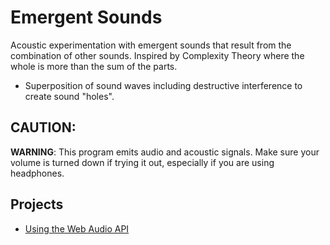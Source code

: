 # Emergent Sounds

Acoustic experimentation with emergent sounds that result from the combination of other sounds. Inspired by Complexity Theory where the whole is more than the sum of the parts.

- Superposition of sound waves including destructive interference to create sound "holes".

## CAUTION:

**WARNING**: This program emits audio and acoustic signals. Make sure your volume is turned down if trying it out, especially if you are using headphones.

## Projects

- [Using the Web Audio API](./WebAudio/)
